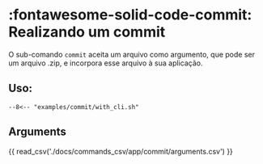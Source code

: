 # :fontawesome-solid-code-commit: Realizando um commit

O sub-comando `commit` aceita um arquivo como argumento, que pode ser um
arquivo .zip, e incorpora esse arquivo à sua aplicação.

## Uso:

````title=""
--8<-- "examples/commit/with_cli.sh"
````

## Arguments

{{ read_csv('./docs/commands_csv/app/commit/arguments.csv') }}
